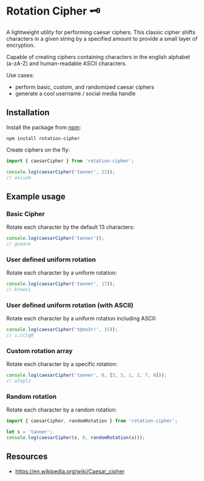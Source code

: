 # Rotation Cipher 🗝️

A lightweight utility for performing caesar ciphers. This classic cipher shifts characters in a given string by a specified amount to provide a small layer of encryption.

Capable of creating ciphers containing characters in the english alphabet (a-zA-Z) and human-readable ASCII characters.

Use cases:

-   perform basic, custom, and randomized caesar ciphers
-   generate a cool username / social media handle

## Installation

Install the package from [npm](https://www.npmjs.com/package/rotation-cipher):

```shell
npm install rotation-cipher
```

Create ciphers on the fly:

```js
import { caesarCipher } from 'rotation-cipher';

console.log(caesarCipher('tanner', 21));
// oviizm
```

## Example usage

### Basic Cipher

Rotate each character by the default 13 characters:

```js
console.log(caesarCipher('tanner'));
// gnaare
```

### User defined uniform rotation

Rotate each character by a uniform rotation:

```js
console.log(caesarCipher('tanner', 17));
// kreevi
```

### User defined uniform rotation (with ASCII)

Rotate each character by a uniform rotation including ASCII:

```js
console.log(caesarCipher('t@nn3r!', 15));
// i,cc}g0
```

### Custom rotation array

Rotate each character by a specific rotation:

```js
console.log(caesarCipher('tanner', 0, [3, 5, 1, 2, 7, 8]));
// wfoplz
```

### Random rotation

Rotate each character by a random rotation:

```js
import { caesarCipher, randomRotation } from 'rotation-cipher';

let s = 'tanner';
console.log(caesarCipher(s, 0, randomRotation(s)));
```

## Resources

-   https://en.wikipedia.org/wiki/Caesar_cipher
